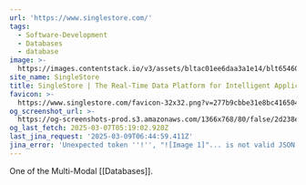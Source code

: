 ```yaml
---
url: 'https://www.singlestore.com/'
tags:
  - Software-Development
  - Databases
  - database
image: >-
  https://images.contentstack.io/v3/assets/bltac01ee6daa3a1e14/blt65460a223657f85f/661047721952f027eefc0104/img_primary_opengraph_(1).png
site_name: SingleStore
title: SingleStore | The Real-Time Data Platform for Intelligent Applications
favicon: >-
  https://www.singlestore.com/favicon-32x32.png?v=277b9cbbe31e8bc416504cf3b902d430
og_screenshot_url: >-
  https://og-screenshots-prod.s3.amazonaws.com/1366x768/80/false/2d238e31187dd06a0fbe1c477af1007f580d954c638cd97a64e11f4e2271d69b.jpeg
og_last_fetch: 2025-03-07T05:19:02.920Z
last_jina_request: '2025-03-09T06:44:59.411Z'
jina_error: 'Unexpected token ''!'', "![Image 1]"... is not valid JSON'
---
```

One of the Multi-Modal [[Databases]].

